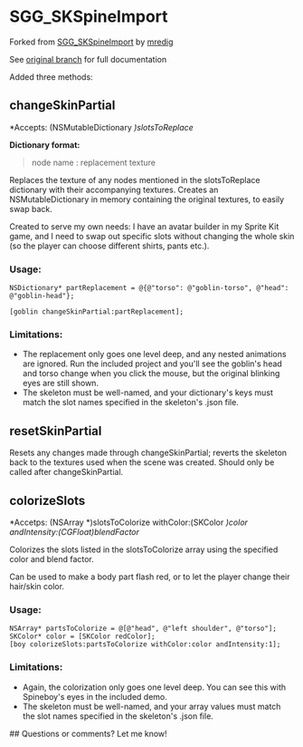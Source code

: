 SGG_SKSpineImport
=================


Forked from [SGG_SKSpineImport](https://github.com/mredig/SGG_SKSpineImport) by [mredig](https://github.com/mredig)

See [original branch](https://github.com/mredig/SGG_SKSpineImport) for full documentation


Added three methods:


## changeSkinPartial
*Accepts: (NSMutableDictionary *)slotsToReplace*

**Dictionary format:**
>node name : replacement texture

Replaces the texture of any nodes mentioned in the slotsToReplace dictionary with their accompanying textures. Creates an NSMutableDictionary in memory containing the original textures, to easily swap back.

Created to serve my own needs: I have an avatar builder in my Sprite Kit game, and I need to swap out specific slots without changing the whole skin (so the player can choose different shirts, pants etc.).

### Usage:

```
NSDictionary* partReplacement = @{@"torso": @"goblin-torso", @"head": @"goblin-head"};

[goblin changeSkinPartial:partReplacement];
```


### Limitations:
* The replacement only goes one level deep, and any nested animations are ignored. Run the included project and you'll see the goblin's head and torso change when you click the mouse, but the original blinking eyes are still shown.
* The skeleton must be well-named, and your dictionary's keys must match the slot names specified in the skeleton's .json file.



## resetSkinPartial
Resets any changes made through changeSkinPartial; reverts the skeleton back to the textures used when the scene was created.
Should only be called after changeSkinPartial.


## colorizeSlots
*Accetps: (NSArray *)slotsToColorize withColor:(SKColor *)color andIntensity:(CGFloat)blendFactor*

Colorizes the slots listed in the slotsToColorize array using the specified color and blend factor.

Can be used to make a body part flash red, or to let the player change their hair/skin color.

### Usage:
```
NSArray* partsToColorize = @[@"head", @"left shoulder", @"torso"];
SKColor* color = [SKColor redColor];
[boy colorizeSlots:partsToColorize withColor:color andIntensity:1];
```

### Limitations:
* Again, the colorization only goes one level deep. You can see this with Spineboy's eyes in the included demo.
* The skeleton must be well-named, and your array values must match the slot names specified in the skeleton's .json file.


## Questions or comments?
Let me know!